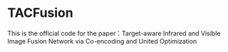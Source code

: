 # TACFusion
This is the official code for the paper：Target-aware Infrared and Visible Image Fusion Network via Co-encoding and United Optimization
